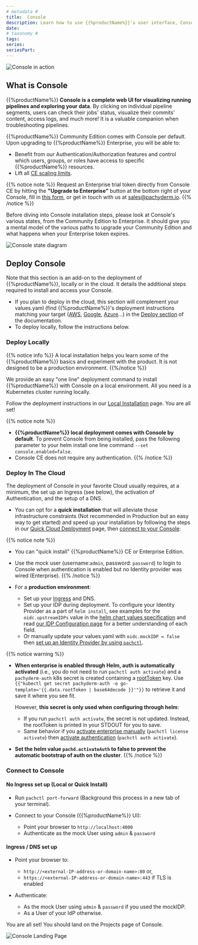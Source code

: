 ```yaml
---
# metadata # 
title:  Console 
description: Learn how to use {{%productName%}}'s user interface, Console. 
date: 
# taxonomy #
tags: 
series:
seriesPart:
--- 
```


![Console in action](../../images/console.gif)

## What is Console

{{%productName%}} **Console is a complete web UI for visualizing running pipelines and exploring your data**. By clicking on individual pipeline segments, users can check their jobs' status, visualize their commits' content, access logs, and much more! It is a valuable companion when troubleshooting pipelines.

{{%productName%}} Community Edition comes with Console per default. Upon upgrading to {{%productName%}} Enterprise, you will be able to:

- Benefit from our Authentication/Authorization features and control which users, groups, or roles have access to specific {{%productName%}} resources.
- Lift all [CE scaling limits](../../../reference/scaling-limits/).

{{% notice note %}}
Request an Enterprise trial token directly from Console CE by hitting the **"Upgrade to Enterprise"** button at the bottom right of your Console, fill in [this form](https://www.pachyderm.com/trial/), or get in touch with us at [sales@pachyderm.io](mailto:sales@pachyderm.io).
{{% /notice %}}

Before diving into Console installation steps, please look at Console's various states, from the Community Edition to Enterprise. It should give you a mental model of the various paths to upgrade your Community Edition and what happens when your Enterprise token expires.

![Console state diagram](../../images/console-state-diagram.png)

## Deploy Console

Note that this section is an add-on to the deployment of {{%productName%}}, locally or in the cloud. 
It details the additional steps required to install and access your Console.

- If you plan to deploy in the cloud, this section will complement your values.yaml (find {{%productName%}}'s deployment instructions matching your target ([AWS](../aws-deploy-pachyderm/), [Google](../google-cloud-platform/), [Azure](../azure/)...) in the [Deploy section](../) of the documentation.
- To deploy locally, follow the instructions below.

### Deploy Locally

{{% notice info %}}
A local installation helps you learn some of the {{%productName%}} basics and experiment with the product. It is not designed to be a production environment.
{{%/notice %}}

We provide an easy "one line" deployment command to install {{%productName%}} with Console on a local environment. All you need is a Kubernetes cluster running locally.

Follow the deployment instructions in our [Local Installation](../../../getting-started/local-installation#deploy-pachyderm) page.
You are all set!

{{% notice note %}}
- **{{%productName%}} local deployment comes with Console by default**. To prevent Console from being installed, pass the following parameter to your helm install one line command `--set console.enabled=false`.
- Console CE does not require any authentication.
{{% /notice %}}

### Deploy In The Cloud

The deployment of Console in your favorite Cloud usually requires, at a minimum, the set up an Ingress (see below), the activation of Authentication, and the setup of a DNS.

- You can opt for a **quick installation** that will alleviate those infrastructure constraints (Not recommended in Production but an easy way to get started) and speed up your installation by following the steps in our [Quick Cloud Deployment](../quickstart/) page, then [connect to your Console](#connect-to-console): 

{{% notice note %}}
- You can "quick install" {{%productName%}} CE or Enterprise Edition.
- Use the mock user (username:`admin`, password: `password`) to login to Console when authentication is enabled but no Identity provider was wired (Enterprise).
{{% /notice %}}

- For a **production environment**:

    - Set up your [Ingress](../ingress/#ingress) and DNS.
    - Set up your IDP during deployment.
        To configure your Identity Provider as a part of `helm install`, see examples for the `oidc.upstreamIDPs` value in the [helm chart values specification](https://github.com/pachyderm/pachyderm/blob/42462ba37f23452a5ea764543221bf8946cebf4f/etc/helm/pachyderm/values.yaml#L461) and read [our IDP Configuration page](../../../enterprise/auth/authentication/idp-dex) for a better understanding of each field. 
    - Or manually update your values.yaml with `oidc.mockIDP = false` then [set up an Identity Provider by using `pachctl`](../../../enterprise/auth/authentication/idp-dex).

{{% notice warning %}}
- **When enterprise is enabled through Helm, auth is automatically activated** (i.e., you do not need to run `pachctl auth activate`) and a `pachyderm-auth` k8s secret is created containing a [rootToken](../../../enterprise/auth#activate-user-access-management) key. Use `{{"kubectl get secret pachyderm-auth -o go-template='{{.data.rootToken | base64decode }}'"}}` to retrieve it and save it where you see fit.

  However, **this secret is only used when configuring through helm**:

  - If you run `pachctl auth activate`, the secret is not updated. Instead, the rootToken is printed in your STDOUT for you to save.
  - Same behavior if you [activate enterprise manually](../../../enterprise/deployment/) (`pachctl license activate`) then [activate authentication](../../../enterprise/auth/) (`pachctl auth activate`).

- **Set the helm value `pachd.activateAuth` to false to prevent the automatic bootstrap of auth on the cluster**.
{{% /notice %}}

### Connect to Console

#### No Ingress set up (Local or Quick Install)

- Run `pachctl port-forward` (Background this process in a new tab of your terminal).

- Connect to your Console ({{%productName%}} UI):

     - Point your browser to `http://localhost:4000` 
     - Authenticate as the mock User using `admin` & `password` 

#### Ingress / DNS set up

- Point your browser to:

     - `http://<external-IP-address-or-domain-name>:80` or,
     - `https://<external-IP-address-or-domain-name>:443` if TLS is enabled

- Authenticate:

     - As the mock User using `admin` & `password` if you used the mockIDP.
     - As a User of your IdP otherwise.


You are all set! 
You should land on the Projects page of Console.

![Console Landing Page](../../../getting-started/images/console_landing_page.png)

